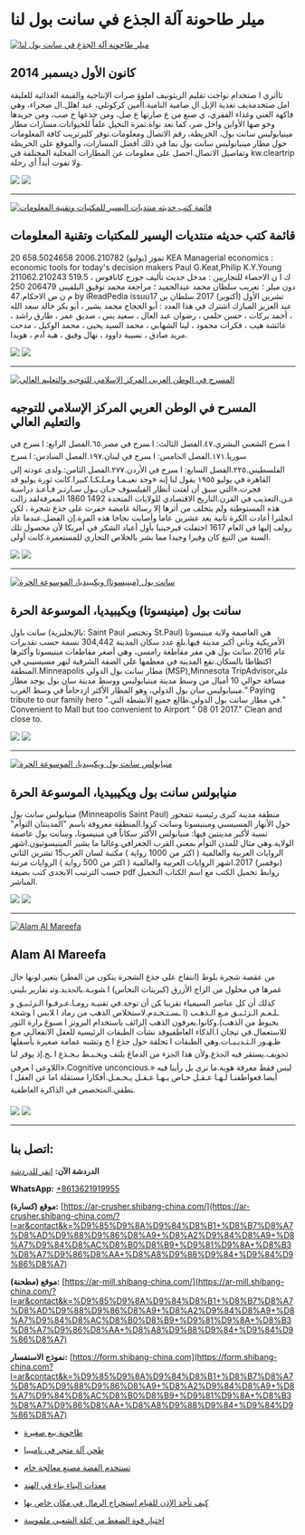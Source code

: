# ميلر طاحونة آلة الجذع في سانت بول لنا

<a href="https://swt.shibang-china.com/?l=ar&img&k=%D9%85%D9%8A%D9%84%D8%B1+%D8%B7%D8%A7%D8%AD%D9%88%D9%86%D8%A9+%D8%A2%D9%84%D8%A9+%D8%A7%D9%84%D8%AC%D8%B0%D8%B9+%D9%81%D9%8A+%D8%B3%D8%A7%D9%86%D8%AA+%D8%A8%D9%88%D9%84+%D9%84%D9%86%D8%A7" target="_blank">![ميلر طاحونة آلة الجذع في سانت بول لنا](http://static.shibang-china.com/all-800x300/576.jpg)</a>

## كانون الأول ديسمبر 2014
تاأثري ا صتخدام نواجت تقليم الزيتونيف املوؤ صرات الإنتاجية والقيمة الغذائية للعليقة امل صتخدمةيف تغذية الإبل ال صامية النامية.اأمين كركوتلي، عبد اهلل.ال صحراء، وهي فاكهة الغني وغذاء الفقري، ي صنع من ع صارتها ع صل، ومن جذعها خ صب، ومن جريدها وخو صها الأواين واحل صر، كما تعد نواة.ثمرة النخيل علفاً للحيوانات.مسارات مطار مينيابوليس سانت بول، الخريطة، رقم الاتصال ومعلومات.توفر كليرتريب كافة المعلومات حول مطار مينيابوليس سانت بول بما في ذلك أفضل المسارات، والموقع على الخريطة وتفاصيل الاتصال.احصل على معلومات عن المطارات المحلية المختلفة في kw.cleartrip ولا تفوت أبداً أي رحلة.


<a href="https://whatsapp.shibangsoft.com/WhatsApp.php" target="_blank" title="WhatsApp">![](http://static.shibang-china.com/icon/whatsapp.png)</a> <a href="https://swt.shibang-china.com/?l=ar&icon&k=%D9%85%D9%8A%D9%84%D8%B1+%D8%B7%D8%A7%D8%AD%D9%88%D9%86%D8%A9+%D8%A2%D9%84%D8%A9+%D8%A7%D9%84%D8%AC%D8%B0%D8%B9+%D9%81%D9%8A+%D8%B3%D8%A7%D9%86%D8%AA+%D8%A8%D9%88%D9%84+%D9%84%D9%86%D8%A7" target="_blank">![](http://static.shibang-china.com/icon/chat-ar.png)</a>

---

<a href="https://swt.shibang-china.com/?l=ar&img&k=%D9%85%D9%8A%D9%84%D8%B1+%D8%B7%D8%A7%D8%AD%D9%88%D9%86%D8%A9+%D8%A2%D9%84%D8%A9+%D8%A7%D9%84%D8%AC%D8%B0%D8%B9+%D9%81%D9%8A+%D8%B3%D8%A7%D9%86%D8%AA+%D8%A8%D9%88%D9%84+%D9%84%D9%86%D8%A7" target="_blank">![قائمة كتب حديثه منتديات اليسير للمكتبات وتقنية المعلومات](http://static.shibang-china.com/all-800x300/228.jpg)</a>

## قائمة كتب حديثه منتديات اليسير للمكتبات وتقنية المعلومات
20 تموز (يوليو) 2006.210782 658.5024658 KEA Managerial economics : economic tools for today&#39;s decision makers Paul G.Keat,Philip K.Y.Young 211062.210243 519.5 ك ا ن الاحصاء للتجاريين : مدخل حديث تأليف جورج كانافوس ، دون ميلر ؛ تعريب سلطان محمد عبدالحميد ؛ مراجعة محمد توفيق البلقينى 206479 250 م ن ص الاحكام.47 by iReadPedia issuu17 تشرين الأول (أكتوبر) 2017.سلطان بن عبد العزيز المبارك اشترك في هذا العدد : أبو الحجاج محمد بشير ، أبو بكر خالد سعد الله ، أحمد بركات ، حسن حلمي ، رضوان عبد العال ، سعيد يس ، صديق عمر ، طارق راشد ، عائشة هيب ، فكرات محمود ، لينا الشهابي ، محمد السيد يحيى ، محمد الوكيل ، مدحت مريد صادق ، نسيبة داوود ، نهال وفيق ، هبة آدم ، هويدا.


<a href="https://whatsapp.shibangsoft.com/WhatsApp.php" target="_blank" title="WhatsApp">![](http://static.shibang-china.com/icon/whatsapp.png)</a> <a href="https://swt.shibang-china.com/?l=ar&icon&k=%D9%85%D9%8A%D9%84%D8%B1+%D8%B7%D8%A7%D8%AD%D9%88%D9%86%D8%A9+%D8%A2%D9%84%D8%A9+%D8%A7%D9%84%D8%AC%D8%B0%D8%B9+%D9%81%D9%8A+%D8%B3%D8%A7%D9%86%D8%AA+%D8%A8%D9%88%D9%84+%D9%84%D9%86%D8%A7" target="_blank">![](http://static.shibang-china.com/icon/chat-ar.png)</a>

---

<a href="https://swt.shibang-china.com/?l=ar&img&k=%D9%85%D9%8A%D9%84%D8%B1+%D8%B7%D8%A7%D8%AD%D9%88%D9%86%D8%A9+%D8%A2%D9%84%D8%A9+%D8%A7%D9%84%D8%AC%D8%B0%D8%B9+%D9%81%D9%8A+%D8%B3%D8%A7%D9%86%D8%AA+%D8%A8%D9%88%D9%84+%D9%84%D9%86%D8%A7" target="_blank">![المسرح في الوطن العربي المركز الإسلامي للتوجيه والتعليم العالي](http://static.shibang-china.com/all-800x300/805.jpg)</a>

## المسرح في الوطن العربي المركز الإسلامي للتوجيه والتعليم العالي
ا ﺴﺮح اﻟﺸﻌﺒﻲ اﻟﺒﺸﺮي.٤٧.اﻟﻔﺼﻞ اﻟﺜﺎﻟﺚ: ا ﺴﺮح ﻓﻲ ﻣﺼﺮ.٦٥.اﻟﻔﺼﻞ اﻟﺮاﺑﻊ: ا ﺴﺮح ﻓﻲ ﺳﻮرﻳﺎ.١٧١.اﻟﻔﺼﻞ اﳋﺎﻣﺲ: ا ﺴﺮح ﻓﻲ ﻟﺒﻨﺎن.١٩٧.اﻟﻔﺼﻞ اﻟﺴﺎدس: ا ﺴﺮح اﻟﻔﻠﺴﻄﻴﻨﻲ.٢٢٥.اﻟﻔﺼﻞ اﻟﺴﺎﺑﻊ: ا ﺴﺮح ﻓﻲ اﻷردن.٢٧٧.اﻟﻔﺼﻞ اﻟﺜﺎﻣﻦ:.وﻟﺪى ﻋﻮدﺗﻪ إﻟﻰ اﻟﻘﺎﻫﺮة ﻓﻲ ﻳﻮﻟﻴﻮ ١٩٥٥ ﻳﻘﻮل ﻟﻨﺎ إﻧﻪ «وﺟﺪ ﻧﻌﻴـﻤـﺎ وﻣـﻠـﻜـﺎ.ﻛﺒﻴﺮا.ﻛﺎﻧﺖ ﺛﻮرة ﻳﻮﻟﻴﻮ ﻗﺪ ﻓﺠﺮت.«اﻟﺘﻲ ﺳﺒﻖ أن ﻟﻔﺘﺖ أﻧﻈﺎر اﻟﻔﻴﻠﺴﻮف ﺟـﺎن ﺑـﻮل ﺳـﺎرﺗـﺮ ﻓـﺄﻋـﺪ دراﺳـﺔ ﻋـﻦ.اﻟﺘﻌﺬﻳﺐ ﻓﻲ اﻟﻘﺮن.التاريخ الاقتصادي للولايات المتحدة 1492 1860 المعرفةلقد زالت هذه المستوطنة ولم يتخلف من أثرها إلا رسالة غامضة حفرت على جذع شجرة ، لكن انجلترا أعادت الكرة ثانية بعد عشرين عاما وأصابت نجاحا هذه المرة.إن الفضل.عندما عاد رولف إليها في العام 1617 احتفلت فيرجينيا بأول أعياد الشكر في أمريكا لأن محصول تلك السنة من التبغ كان وفيرا وجيدا مما بشر بالخلاص التجاري للمستعمرة.كانت أولى.


<a href="https://whatsapp.shibangsoft.com/WhatsApp.php" target="_blank" title="WhatsApp">![](http://static.shibang-china.com/icon/whatsapp.png)</a> <a href="https://swt.shibang-china.com/?l=ar&icon&k=%D9%85%D9%8A%D9%84%D8%B1+%D8%B7%D8%A7%D8%AD%D9%88%D9%86%D8%A9+%D8%A2%D9%84%D8%A9+%D8%A7%D9%84%D8%AC%D8%B0%D8%B9+%D9%81%D9%8A+%D8%B3%D8%A7%D9%86%D8%AA+%D8%A8%D9%88%D9%84+%D9%84%D9%86%D8%A7" target="_blank">![](http://static.shibang-china.com/icon/chat-ar.png)</a>

---

<a href="https://swt.shibang-china.com/?l=ar&img&k=%D9%85%D9%8A%D9%84%D8%B1+%D8%B7%D8%A7%D8%AD%D9%88%D9%86%D8%A9+%D8%A2%D9%84%D8%A9+%D8%A7%D9%84%D8%AC%D8%B0%D8%B9+%D9%81%D9%8A+%D8%B3%D8%A7%D9%86%D8%AA+%D8%A8%D9%88%D9%84+%D9%84%D9%86%D8%A7" target="_blank">![سانت بول (مينيسوتا) ويكيبيديا، الموسوعة الحرة](http://static.shibang-china.com/all-800x300/429.jpg)</a>

## سانت بول (مينيسوتا) ويكيبيديا، الموسوعة الحرة
سانت باول (بالإنجليزية: Saint Paul وتختصر St.Paul) هي العاصمة ولاية مينيسوتا الأمريكية وثاني أكبر مدينة فيها.بلغ عدد سكان المدينة 304,442 نسمة حسب تقديرات عام 2016.سانت بول هي مقر مقاطعة رامسي، وهي أصغر مقاطعات مينيسوتا وأكثرها اكتظاظا بالسكان.تقع المدينة في معظمها على الضفة الشرقية لنهر مسيسيبي في المنطقة.Minneapolis مطار سانت بول الدولي (MSP),Minnesota TripAdvisorعلى مسافة حوالي 10 أميال من وسط مدينة مينيابوليس ووسط مدينة سان بول يوجد مطار مينيابوليس سان بول الدولي، وهو المطار الأكثر ازدحاماً في وسط الغرب.&quot; Paying tribute to our family hero &quot;.في مطار سانت بول الدولي.طالع جميع الأنشطة التي.&quot; Convenient to Mall but too convenient to Airport &quot; 08 01 2017.&quot; Clean and close to.


<a href="https://whatsapp.shibangsoft.com/WhatsApp.php" target="_blank" title="WhatsApp">![](http://static.shibang-china.com/icon/whatsapp.png)</a> <a href="https://swt.shibang-china.com/?l=ar&icon&k=%D9%85%D9%8A%D9%84%D8%B1+%D8%B7%D8%A7%D8%AD%D9%88%D9%86%D8%A9+%D8%A2%D9%84%D8%A9+%D8%A7%D9%84%D8%AC%D8%B0%D8%B9+%D9%81%D9%8A+%D8%B3%D8%A7%D9%86%D8%AA+%D8%A8%D9%88%D9%84+%D9%84%D9%86%D8%A7" target="_blank">![](http://static.shibang-china.com/icon/chat-ar.png)</a>

---

<a href="https://swt.shibang-china.com/?l=ar&img&k=%D9%85%D9%8A%D9%84%D8%B1+%D8%B7%D8%A7%D8%AD%D9%88%D9%86%D8%A9+%D8%A2%D9%84%D8%A9+%D8%A7%D9%84%D8%AC%D8%B0%D8%B9+%D9%81%D9%8A+%D8%B3%D8%A7%D9%86%D8%AA+%D8%A8%D9%88%D9%84+%D9%84%D9%86%D8%A7" target="_blank">![منيابولس سانت بول ويكيبيديا، الموسوعة الحرة](http://static.shibang-china.com/all-800x300/1144.jpg)</a>

## منيابولس سانت بول ويكيبيديا، الموسوعة الحرة
منيابولس سانت بول (Minneapolis Saint Paul) منطقة مدينة كبرى رئيسية تتمحور حول الأنهار المسيسبي ومينيسوتا وسانت كروا.المنطقة معروفة باسم &quot;المدينتان التوأم&quot; نسبة لأكبر مدينتين فيها: منيابولس الأكثر سكاناً في مينيسوتا، وسانت بول عاصمة الولاية.وهي مثال للمدن التوأم بمعنى القرب الجغرافي.وغالبا ما يشير المينيسوتيون.اشهر الروايات العربية والعالمية ( اكثر من 1000 رواية ) مكتبة لسان العرب15 تشرين الثاني (نوفمبر) 2017.اشهر الروايات العربية والعالمية ( اكثر من 500 رواية ) الروايات مرتبة حسب الترتيب الابجدى كتب بصيغة pdf روابط تحميل الكتب مع اسم الكتاب التحميل المباشر.


<a href="https://whatsapp.shibangsoft.com/WhatsApp.php" target="_blank" title="WhatsApp">![](http://static.shibang-china.com/icon/whatsapp.png)</a> <a href="https://swt.shibang-china.com/?l=ar&icon&k=%D9%85%D9%8A%D9%84%D8%B1+%D8%B7%D8%A7%D8%AD%D9%88%D9%86%D8%A9+%D8%A2%D9%84%D8%A9+%D8%A7%D9%84%D8%AC%D8%B0%D8%B9+%D9%81%D9%8A+%D8%B3%D8%A7%D9%86%D8%AA+%D8%A8%D9%88%D9%84+%D9%84%D9%86%D8%A7" target="_blank">![](http://static.shibang-china.com/icon/chat-ar.png)</a>

---

<a href="https://swt.shibang-china.com/?l=ar&img&k=%D9%85%D9%8A%D9%84%D8%B1+%D8%B7%D8%A7%D8%AD%D9%88%D9%86%D8%A9+%D8%A2%D9%84%D8%A9+%D8%A7%D9%84%D8%AC%D8%B0%D8%B9+%D9%81%D9%8A+%D8%B3%D8%A7%D9%86%D8%AA+%D8%A8%D9%88%D9%84+%D9%84%D9%86%D8%A7" target="_blank">![Alam Al Mareefa](http://static.shibang-china.com/all-800x300/1486.jpg)</a>

## Alam Al Mareefa
ﻣﻦ ﻋﻘﺼﺔ ﺷﺠﺮة ﺑﻠﻮط (اﻧﺘﻔﺎخ ﻋﻠﻰ ﺟﺬع اﻟﺸﺠﺮة ﻳﺘﻜﻮن ﻣﻦ اﻟﻔﻄﺮ) ﻳﺘﻐﻴﺮ.ﻟﻮﻧﻬﺎ ﺣﺎل ﻏﻤﺮﻫﺎ ﻓﻲ ﻣﺤﻠﻮل ﻣﻦ اﻟﺰاج اﻷزرق (ﻛﺒﺮﻳﺘﺎت اﻟﻨﺤﺎس) ا ﺸﻮﺑـﺔ.ﺑﺎﳊﺪﻳﺪ.وﺗﺒ ﺗﻘﺎرﻳﺮ ﺑﻠﻴﻨﻲ ﻛﺬﻟﻚ أن ﻛﻞ ﻋﻨﺎﺻﺮ اﻟﺴﻴﻤﻴﺎء ﺗﻘﺮﻳﺒﺎ ﻜﻦ أن ﺗﻮﺟﺪ.ﻓﻲ ﺗﻘﻨﻴـﺔ روﻣـﺎ.ﻋـﺮﻓـﻮا اﻟـﺰﺋـﺒـﻖ و ـﻠـﻐـﻢ اﻟـﺰﺋـﺒـﻖ ﻣـﻊ اﻟـﺬﻫـﺐ (ا ـﺴـﺘـﺨـﺪم.ﻻﺳﺘﺨﻼص اﻟﺬﻫﺐ ﻣﻦ رﻣﺎد ا ﻼﺑﺲ ا ﻮﺷﺤﺔ ﺑﺨﻴﻮط ﻣﻦ اﻟﺬﻫﺐ).وﻛﺎﻧﻮا.ﻳﻌﺮﻓﻮن اﻟﺬﻫﺐ اﻟﺰاﺋﻒ ﺑﺎﺳﺘﺨﺪام اﻟﺒﺮوﻧﺰ ا ﺼﺒﻮغ ﺮارة اﻟﺜﻮر ﻟﻼﺳﺘﻌﻤﺎل.ﻓﻲ ﺗﻴﺠﺎن ا.الذكاء العاطفيوﻗﺪ ﻧﺸﺄت اﻟﻄﺒﻘﺎت اﻟﺮﺋﻴﺴﻴﺔ ﻟﻠﻌﻘﻞ اﻻﻧﻔﻌﺎﻟـﻲ ﻣـﻊ ﻇـﻬـﻮر اﻟـﺜـﺪﻳـﻴـﺎت.وﻫﻲ اﻟﻄﺒﻘﺎت ا ﺘﺤﻠﻘﺔ ﺣﻮل ﺟﺬع ا ﺦ وﺗﺸﺒﻪ ﻋﻤﺎﻣﺔ ﺻﻐﻴﺮة ﺑﺄﺳﻔﻠﻬﺎ ﲡﻮﻳﻒ.ﻳﺴﺘﻘﺮ ﻓﻴﻪ اﳉﺬع.وﻷن ﻫﺬا اﳉﺰء ﻣﻦ اﻟﺪﻣﺎغ ﻳﻠﺘﻒ وﻳﺤـﻴـﻂ ﺑـﺠـﺬع ا ـﺦ.إذ ﻳﻮﻓﺮ ﻟﻨﺎ «اﻟﻼوﻋﻲ ا ﻌﺮﻓﻲ.Cognitive unconcious.» ﻟﻴﺲ ﻓﻘﻂ ﻣﻌﺮﻓﺔ ﻫﻮﻳﺔ.ﻣﺎ ﻧﺮى ﺑﻞ رأﻳﻨﺎ ﻓﻴﻪ أﻳﻀﺎ.ﻓﻌﻮاﻃﻔﻨـﺎ ﻟـﻬـﺎ ﻋـﻘـﻞ ﺧـﺎص ﺑـﻬـﺎ ﻋـﻘـﻞ ﻳـﺤـﻤـﻞ.أﻓﻜﺎرا ﻣﺴﺘﻘﻠﺔ ﺎﻣﺎ ﻋﻦ اﻟﻌﻘﻞ ا ﻨﻄﻘﻲ.اﳌﺘﺨﺼﺺ ﻓﻲ اﻟﺬاﻛﺮة اﻟﻌﺎﻃﻔﻴﺔ.


<a href="https://whatsapp.shibangsoft.com/WhatsApp.php" target="_blank" title="WhatsApp">![](http://static.shibang-china.com/icon/whatsapp.png)</a> <a href="https://swt.shibang-china.com/?l=ar&icon&k=%D9%85%D9%8A%D9%84%D8%B1+%D8%B7%D8%A7%D8%AD%D9%88%D9%86%D8%A9+%D8%A2%D9%84%D8%A9+%D8%A7%D9%84%D8%AC%D8%B0%D8%B9+%D9%81%D9%8A+%D8%B3%D8%A7%D9%86%D8%AA+%D8%A8%D9%88%D9%84+%D9%84%D9%86%D8%A7" target="_blank">![](http://static.shibang-china.com/icon/chat-ar.png)</a>

---
## اتصل بنا:

**الدردشة الآن:** [انقر للدردشة](https://swt.shibang-china.com?l=ar&contact&k=%D9%85%D9%8A%D9%84%D8%B1+%D8%B7%D8%A7%D8%AD%D9%88%D9%86%D8%A9+%D8%A2%D9%84%D8%A9+%D8%A7%D9%84%D8%AC%D8%B0%D8%B9+%D9%81%D9%8A+%D8%B3%D8%A7%D9%86%D8%AA+%D8%A8%D9%88%D9%84+%D9%84%D9%86%D8%A7)

**WhatsApp:**  [+8613621919955](https://whatsapp.shibangsoft.com/WhatsApp.php)

**موقع (كسارة):** [https://ar-crusher.shibang-china.com/](https://ar-crusher.shibang-china.com/?l=ar&contact&k=%D9%85%D9%8A%D9%84%D8%B1+%D8%B7%D8%A7%D8%AD%D9%88%D9%86%D8%A9+%D8%A2%D9%84%D8%A9+%D8%A7%D9%84%D8%AC%D8%B0%D8%B9+%D9%81%D9%8A+%D8%B3%D8%A7%D9%86%D8%AA+%D8%A8%D9%88%D9%84+%D9%84%D9%86%D8%A7)

**موقع (مطحنة):** [https://ar-mill.shibang-china.com/](https://ar-mill.shibang-china.com/?l=ar&contact&k=%D9%85%D9%8A%D9%84%D8%B1+%D8%B7%D8%A7%D8%AD%D9%88%D9%86%D8%A9+%D8%A2%D9%84%D8%A9+%D8%A7%D9%84%D8%AC%D8%B0%D8%B9+%D9%81%D9%8A+%D8%B3%D8%A7%D9%86%D8%AA+%D8%A8%D9%88%D9%84+%D9%84%D9%86%D8%A7)

**نموذج الاستفسار:** [https://form.shibang-china.com](https://form.shibang-china.com?l=ar&contact&k=%D9%85%D9%8A%D9%84%D8%B1+%D8%B7%D8%A7%D8%AD%D9%88%D9%86%D8%A9+%D8%A2%D9%84%D8%A9+%D8%A7%D9%84%D8%AC%D8%B0%D8%B9+%D9%81%D9%8A+%D8%B3%D8%A7%D9%86%D8%AA+%D8%A8%D9%88%D9%84+%D9%84%D9%86%D8%A7)

* [طاحونة بيع صغيرة](../29/%D8%B7%D8%A7%D8%AD%D9%88%D9%86%D8%A9%20%D8%A8%D9%8A%D8%B9%20%D8%B5%D8%BA%D9%8A%D8%B1%D8%A9.md)

* [طحن آلة متجر في ناميبيا](../28/%D8%B7%D8%AD%D9%86%20%D8%A2%D9%84%D8%A9%20%D9%85%D8%AA%D8%AC%D8%B1%20%D9%81%D9%8A%20%D9%86%D8%A7%D9%85%D9%8A%D8%A8%D9%8A%D8%A7.md)

* [تستخدم الفضة مصنع معالجة خام](../29/%D8%AA%D8%B3%D8%AA%D8%AE%D8%AF%D9%85%20%D8%A7%D9%84%D9%81%D8%B6%D8%A9%20%D9%85%D8%B5%D9%86%D8%B9%20%D9%85%D8%B9%D8%A7%D9%84%D8%AC%D8%A9%20%D8%AE%D8%A7%D9%85.md)

* [معدات البناء بناء في الهند](../26/%D9%85%D8%B9%D8%AF%D8%A7%D8%AA%20%D8%A7%D9%84%D8%A8%D9%86%D8%A7%D8%A1%20%D8%A8%D9%86%D8%A7%D8%A1%20%D9%81%D9%8A%20%D8%A7%D9%84%D9%87%D9%86%D8%AF.md)

* [كيف تأخذ الإذن للقيام استخراج الرمال في مكان خاص بها](../28/%D9%83%D9%8A%D9%81%20%D8%AA%D8%A3%D8%AE%D8%B0%20%D8%A7%D9%84%D8%A5%D8%B0%D9%86%20%D9%84%D9%84%D9%82%D9%8A%D8%A7%D9%85%20%D8%A7%D8%B3%D8%AA%D8%AE%D8%B1%D8%A7%D8%AC%20%D8%A7%D9%84%D8%B1%D9%85%D8%A7%D9%84%20%D9%81%D9%8A%20%D9%85%D9%83%D8%A7%D9%86%20%D8%AE%D8%A7%D8%B5%20%D8%A8%D9%87%D8%A7.md)

* [اختبار قوة الضغط من كتلة الشعبي ملموسة](../28/%D8%A7%D8%AE%D8%AA%D8%A8%D8%A7%D8%B1%20%D9%82%D9%88%D8%A9%20%D8%A7%D9%84%D8%B6%D8%BA%D8%B7%20%D9%85%D9%86%20%D9%83%D8%AA%D9%84%D8%A9%20%D8%A7%D9%84%D8%B4%D8%B9%D8%A8%D9%8A%20%D9%85%D9%84%D9%85%D9%88%D8%B3%D8%A9.md)